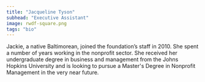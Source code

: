 ```yaml
---
title: "Jacqueline Tyson"
subhead: "Executive Assistant"
image: rwdf-square.png
tags: "bio"
---
```


Jackie, a native Baltimorean, joined the foundation’s staff in 2010. She spent a number of years working in the nonprofit sector. She received her undergraduate degree in business and management from the Johns Hopkins University and is looking to pursue a Master's Degree in Nonprofit Management in the very near future.


